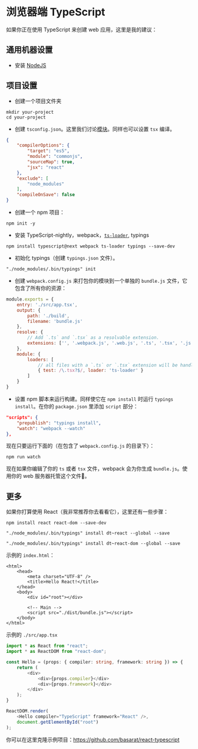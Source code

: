 # 浏览器端 TypeScript
如果你正在使用 TypeScript 来创建 web 应用，这里是我的建议：

## 通用机器设置

* 安装 [NodeJS](https://nodejs.org/en/download/)

## 项目设置
* 创建一个项目文件夹
```
mkdir your-project
cd your-project
```
* 创建 `tsconfig.json`。这里我们讨论[模块](../project/external-modules.md)。同样也可以设置 `tsx` 编译。
```json
{
    "compilerOptions": {
        "target": "es5",
        "module": "commonjs",
        "sourceMap": true,
        "jsx": "react"
    },
    "exclude": [
        "node_modules"
    ],
    "compileOnSave": false
}
```
* 创建一个 npm 项目：
```
npm init -y
```
* 安装 TypeScript-nightly，webpack，[`ts-loader`](https://github.com/TypeStrong/ts-loader/), typings
```
npm install typescript@next webpack ts-loader typings --save-dev
```
* 初始化 typings（创建 `typings.json` 文件）。
```
"./node_modules/.bin/typings" init
```
* 创建 `webpack.config.js` 来打包你的模块到一个单独的 `bundle.js` 文件，它包含了所有你的资源：
```js
module.exports = {
    entry: './src/app.tsx',
    output: {
        path: './build',  
        filename: 'bundle.js'
    },
    resolve: {
        // Add `.ts` and `.tsx` as a resolvable extension.
        extensions: ['', '.webpack.js', '.web.js', '.ts', '.tsx', '.js']
    },
    module: {
        loaders: [
            // all files with a `.ts` or `.tsx` extension will be handled by `ts-loader`
            { test: /\.tsx?$/, loader: 'ts-loader' }
        ]
    }
}
```
* 设置 npm 脚本来运行构建。同样使它在 `npm install` 时运行 `typings install`。在你的 `package.json` 里添加 `script` 部分：
```json
"scripts": {
    "prepublish": "typings install",
    "watch": "webpack --watch"
},
```

现在只要运行下面的（在包含了 `webpack.config.js` 的目录下）：

```
npm run watch
```

现在如果你编辑了你的 `ts` 或者 `tsx` 文件，webpack 会为你生成 `bundle.js`。使用你的 web 服务器托管这个文件🌹。

## 更多
如果你打算使用 React（我非常推荐你去看看它），这里还有一些步骤：

```
npm install react react-dom --save-dev
```

```
"./node_modules/.bin/typings" install dt~react --global --save
```

```
"./node_modules/.bin/typings" install dt~react-dom --global --save
```

示例的 `index.html`：

```
<html>
    <head>
        <meta charset="UTF-8" />
        <title>Hello React!</title>
    </head>
    <body>
        <div id="root"></div>

        <!-- Main -->
        <script src="./dist/bundle.js"></script>
    </body>
</html>
```
示例的 `./src/app.tsx`

```ts
import * as React from "react";
import * as ReactDOM from "react-dom";

const Hello = (props: { compiler: string, framework: string }) => {
    return (
        <div>
            <div>{props.compiler}</div>
            <div>{props.framework}</div>
        </div>
    );
}

ReactDOM.render(
    <Hello compiler="TypeScript" framework="React" />,
    document.getElementById("root")
);
```

你可以在这里克隆示例项目：https://github.com/basarat/react-typescript
